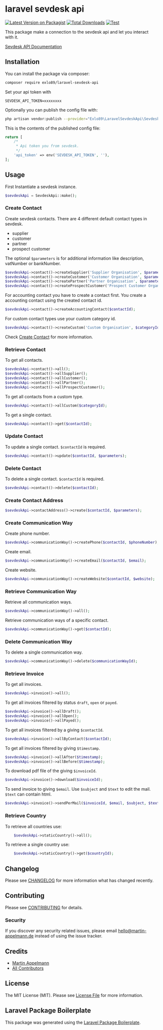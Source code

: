 # laravel sevdesk api

[![Latest Version on Packagist](https://img.shields.io/packagist/v/exlo89/laravel-sevdesk-api.svg?style=flat-square)](https://packagist.org/packages/exlo89/laravel-sevdesk-api)
[![Total Downloads](https://img.shields.io/packagist/dt/exlo89/laravel-sevdesk-api.svg?style=flat-square)](https://packagist.org/packages/exlo89/laravel-sevdesk-api)
[![Test](https://github.com/exlo89/laravel-sevdesk-api/actions/workflows/testing.yml/badge.svg?branch=main)](https://github.com/exlo89/laravel-sevdesk-api/actions/workflows/testing.yml)

This package make a connection to the sevdesk api and let you interact with it.

[Sevdesk API Documentation](https://hilfe.sevdesk.de/knowledge/sevdesk-rest-full-api)

## Installation

You can install the package via composer:

```bash
composer require exlo89/laravel-sevdesk-api
```

Set your api token with

```
SEVDESK_API_TOKEN=xxxxxxxx
```

Optionally you can publish the config file with:

```bash
php artisan vendor:publish --provider="Exlo89\LaravelSevdeskApi\SevdeskApiServiceProvider" --tag="config"
```

This is the contents of the published config file:

```php
return [
    /*
     * Api token you from sevdesk. 
     */
    'api_token' => env('SEVDESK_API_TOKEN', ''),
];
```

## Usage

First Instantiate a sevdesk instance.

```php
$sevdeskApi = SevdeskApi::make();
```

### Create Contact

Create sevdesk contacts. There are 4 different default contact types in sevdesk.

- supplier
- customer
- partner
- prospect customer

The optional `$parameters` is for additional information like description, vatNumber or bankNumber.

```php
$sevdeskApi->contact()->createSupplier('Supplier Organisation', $parameters);
$sevdeskApi->contact()->createCustomer('Customer Organisation', $parameters);
$sevdeskApi->contact()->createPartner('Partner Organisation', $parameters);
$sevdeskApi->contact()->createProspectCustomer('Prospect Customer Organisation', $parameters);
```

For accounting contact you have to create a contact first. You create a accounting contact using the created contact id.

```php
$sevdeskApi->contact()->createAccountingContact($contactId);
```

For custom contact types use your custom category id.

```php
$sevdeskApi->contact()->createCustom('Custom Organisation', $categoryId, $parameters);
```

Check [Create Contact](https://my.sevdesk.de/api/ContactAPI/doc.html#operation/createContact) for more information.

### Retrieve Contact

To get all contacts.

```php
$sevdeskApi->contact()->all();
$sevdeskApi->contact()->allSupplier();
$sevdeskApi->contact()->allCustomer();
$sevdeskApi->contact()->allPartner();
$sevdeskApi->contact()->allProspectCustomer();
```

To get all contacts from a custom type.

```php
$sevdeskApi->contact()->allCustom($categoryId);
```

To get a single contact.

```php
$sevdeskApi->contact()->get($contactId);
```

### Update Contact

To update a single contact. `$contactId` is required.

```php
$sevdeskApi->contact()->update($contactId, $parameters);
```

### Delete Contact

To delete a single contact. `$contactId` is required.

```php
$sevdeskApi->contact()->delete($contactId);
```

### Create Contact Address

```php
$sevdeskApi->contactAddress()->create($contactId, $parameters);
```

### Create Communication Way

Create phone number.

```php
$sevdeskApi->communicationWay()->createPhone($contactId, $phoneNumber);
```

Create email.

```php
$sevdeskApi->communicationWay()->createEmail($contactId, $email);
```

Create website.

```php
$sevdeskApi->communicationWay()->createWebsite($contactId, $website);
```

### Retrieve Communication Way

Retrieve all communication ways.

```php
$sevdeskApi->communicationWay()->all();
```

Retrieve communication ways of a specific contact.

```php
$sevdeskApi->communicationWay()->get($contactId);
```

### Delete Communication Way

To delete a single communication way.

```php
$sevdeskApi->communicationWay()->delete($communicationWayId);
```

### Retrieve Invoice

To get all invoices.

```php
$sevdeskApi->invoice()->all();
```

To get all invoices filtered by status `draft`, `open` or `payed`.

```php
$sevdeskApi->invoice()->allDraft();
$sevdeskApi->invoice()->allOpen();
$sevdeskApi->invoice()->allPayed();
```

To get all invoices filtered by a giving `$contactId`.

```php
$sevdeskApi->invoice()->allByContact($contactId);
```

To get all invoices filtered by giving `$timestamp`.

```php
$sevdeskApi->invoice()->allAfter($timestamp);
$sevdeskApi->invoice()->allBefore($timestamp);
```

To download pdf file of the giving `$invoiceId`.

```php
$sevdeskApi->invoice()->download($invoiceId);
```

To send invoice to giving `$email`. Use `$subject` and `$text` to edit the mail. `$text` can contain html.

```php
$sevdeskApi->invoice()->sendPerMail($invoiceId, $email, $subject, $text);
```

### Retrieve Country

To retrieve all countries use:

```php
    $sevdeskApi->staticCountry()->all();
```

To retrieve a single country use:

```php
    $sevdeskApi->staticCountry()->get($countryId);
```

## Changelog

Please see [CHANGELOG](CHANGELOG.md) for more information what has changed recently.

## Contributing

Please see [CONTRIBUTING](CONTRIBUTING.md) for details.

### Security

If you discover any security related issues, please email
[hello@martin-appelmann.de](mailto:hello@martin-appelmann.de?subject=Laravel%20Sevdesk%20Issue)
instead of using the issue tracker.

## Credits

- [Martin Appelmann](https://github.com/exlo89)
- [All Contributors](../../contributors)

## License

The MIT License (MIT). Please see [License File](LICENSE.md) for more information.

## Laravel Package Boilerplate

This package was generated using the [Laravel Package Boilerplate](https://laravelpackageboilerplate.com).
